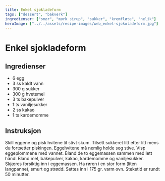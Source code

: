 ```yaml
---
title: Enkel sjokladeform
tags: ["dessert", "bakverk"]
ingredienser: ["smør", "mørk sirup", "sukker", "kremfløte", "nelik"]
heroImage: ["../../assets/recipe-images/web_enkel-sjokoladeform.jpg"]
---
```


# Enkel sjokladeform

## Ingredienser

- 6 egg
- 3 ss kaldt vann
- 300 g sukker
- 300 g hvetemel
- 3 ts bakepulver
- 1 ts vaniljesukker
- 2 ss kakao
- 1 ts kardemomme

## Instruksjon

Skill eggene og pisk hvitene til stivt skum. Tilsett sukkeret litt etter litt mens du fortsetter piskingen. Eggehvitene må nemlig holde seg stive. Visp eggeplommene med vannet. Bland de to eggemassen sammen med lett hånd. Bland mel, bakepulver, kakao, kardemomme og vaniljesukker. Skjæres forsiktig inn i eggemassen. Ha røren i en stor form (liten langpanne), smurt og strødd. Settes inn i 175 gr. varm ovn. Steketid er rundt 50 minutter.

